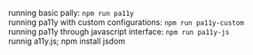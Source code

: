running basic pally: ````npm run pa11y````<br>
running pa11y with custom configurations: ```npm run pa11y-custom```<br>
running pa11y through javascript interface: ```npm run pa11y-js```<br>
runnig a11y.js;
 npm install jsdom
